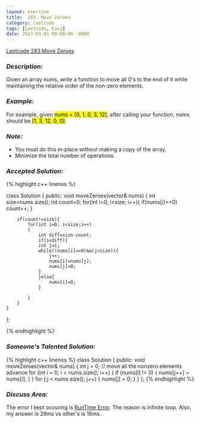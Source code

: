 ```yaml
---
layout: exercise
title:  283. Move Zeroes 
category: leetcode
tags: [Leetcode, Easy]
date: 2017-03-01 00:00:00 -0000
---
```


[Leetcode 283.Move Zeroes ](https://leetcode.com/problems/move-zeroes/)

### *Description:*
 
 Given an array nums, write a function to move all 0's to the end of it while maintaining the relative order of the non-zero elements.


### *Example:*
For example, given <mark>nums = [0, 1, 0, 3, 12]</mark>, after calling your function, nums should be <mark>[1, 3, 12, 0, 0]</mark>. 


### *Note:*
* You must do this in-place without making a copy of the array.
* Minimize the total number of operations.


### *Accepted Solution:*

{% highlight c++ linenos %}

class Solution {
public:
    void moveZeroes(vector<int>& nums) {
        int size=nums.size();
        int count=0;
        for(int i=0; i<size; i++){
            if(nums[i]==0) count++;
        }
        
        if(count!=size){
            for(int i=0; i<size;i++)
            {
                int diff=size-count;
                if(i<diff){
                int j=i;
                while((nums[i]==0)&&(j<size)){
                    j++;
                    nums[i]=nums[j];
                    nums[j]=0;
                }
                }else{
                    nums[i]=0;
                }
                
            }
        }
    }
};

{% endhighlight %}

### *Someone's Talented Solution:*
{% highlight c++ linenos %}
class Solution {
public:
    void moveZeroes(vector<int>& nums) {
        int j = 0;
        // move all the nonzero elements advance
        for (int i = 0; i < nums.size(); i++) {
            if (nums[i] != 0) {
                nums[j++] = nums[i];
            }
        }
        for (;j < nums.size(); j++) {
            nums[j] = 0;
        }
    }
};
{% endhighlight %}

### *Discuss Area:*
The error I kept occuring is [RunTime Error](https://leetcode.com/problems/move-zeroes/?tab=Submission). The reason is infinite loop. 
Also, my answer is 29ms vs other's is 16ms.
